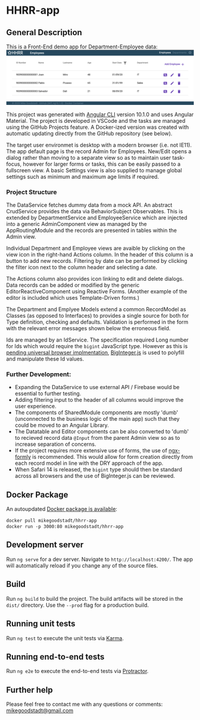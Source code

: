 # HHRR-app

## General Description
This is a Front-End demo app for Department-Employee data:
![Screenshot of HHRR-app](src/assets/images/screenshot.png)

This project was generated with [Angular CLI](https://github.com/angular/angular-cli) version 10.1.0 and uses Angular Material. The project is developed in VSCode and the tasks are managed using the GitHub Projects feature. A Docker-ized version was created with automatic updating directly from the GitHub repository (see below).

The target user environmet is desktop with a modern browser (i.e. not IE11). The app default page is the record Admin for Employees. New/Edit opens a dialog rather than moving to a separate view so as to maintain user task-focus, however for larger forms or tasks, this can be easily passed to a fullscreen view. A basic Settings view is also supplied to manage global settings such as minimum and maximum age limits if required.

### Project Structure
The DataService fetches dummy data from a mock API. An abstract CrudService provides the data via BehaviorSubject Observables. This is extended by DepartmentService and EmployeeService which are injected into a generic AdminComponent view as managed by the AppRoutingModule and the records are presented in tables within the Admin view.

Individual Department and Employee views are avaible by clicking on the view icon in the right-hand Actions column. In the header of this column is a button to add new records. Filtering by date can be performed by clicking the filter icon next to the column header and selecting a date.

The Actions column also provides icon linking to edit and delete dialogs. Data records can be added or modified by the generic EditorReactiveComponent using Reactive Forms. (Another example of the editor is included which uses Template-Driven forms.) 

The Department and Emplyee Models extend a common RecordModel as Classes (as opposed to Interfaces) to provides a single source for both for Type definition, checking and defaults. Validation is performed in the form with the relevant error messages shown below the erroneous field.

Ids are managed by an IdService. The specification required Long number for Ids which would require the `bigint` JavaScript type. However as this is [pending universal browser implmentation](https://caniuse.com/bigint), [BigInteger.js](https://github.com/peterolson/BigInteger.js) is used to polyfill and manipulate these Id values.

### Further Development:
- Expanding the DataService to use external API / Firebase would be essential to further testing.
- Adding filtering input to the header of all columns would improve the user experience.
- The components of SharedModule components are mostly 'dumb' (unconnected to the business logic of the main app) such that they could be moved to an Angular Library.
- The Datatable and Editor components can be also converted to 'dumb' to recieved record data `@Input` from the parent Admin view so as to increase separation of concerns.
- If the project requires more extensive use of forms, the use of [ngx-formly](https://formly.dev/) is recommended. This would allow for form creation directly from each record model in line with the DRY approach of the app.
- When Safari 14 is released, the `bigint` type should then be standard across all browsers and the use of BigInteger.js can be reviewed.

## Docker Package
An autoupdated [Docker package is available](https://hub.docker.com/r/mikegoodstadt/hhrr-app):
```
docker pull mikegoodstadt/hhrr-app
docker run -p 3000:80 mikegoodstadt/hhrr-app
```

## Development server

Run `ng serve` for a dev server. Navigate to `http://localhost:4200/`. The app will automatically reload if you change any of the source files.

## Build

Run `ng build` to build the project. The build artifacts will be stored in the `dist/` directory. Use the `--prod` flag for a production build.

## Running unit tests

Run `ng test` to execute the unit tests via [Karma](https://karma-runner.github.io).

## Running end-to-end tests

Run `ng e2e` to execute the end-to-end tests via [Protractor](http://www.protractortest.org/).

## Further help

Please feel free to contact me with any questions or comments: [mikegoodstadt@gmail.com](mailto:mikegoodstadt@gmail.com)